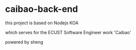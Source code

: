 # caibao-back-end

this project is based on Nodejs KOA

which serves for the ECUST Software Engineer work 'Caibao'

powered by sheng
